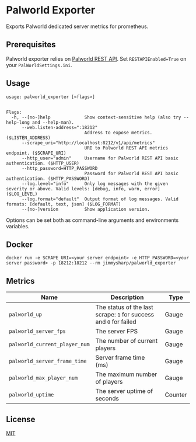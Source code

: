 # Palworld Exporter

Exports Palworld dedicated server metrics for prometheus.

## Prerequisites

Palworld exporter relies on [Palworld REST API](https://tech.palworldgame.com/ja/category/rest-api).
Set `RESTAPIEnabled=True` on your `PalWorldSettings.ini`.

## Usage

```
usage: palworld_exporter [<flags>]


Flags:
  -h, --[no-]help             Show context-sensitive help (also try --help-long and --help-man).
      --web.listen-address=":18212"  
                              Address to expose metrics. ($LISTEN_ADDRESS)
      --scrape_uri="http://localhost:8212/v1/api/metrics"  
                              URI to Palworld REST API metrics endpoint. ($SCRAPE_URI)
      --http_user="admin"     Username for Palworld REST API basic authentication. ($HTTP_USER)
      --http_password=HTTP_PASSWORD  
                              Password for Palworld REST API basic authentication. ($HTTP_PASSWORD)
      --log.level="info"      Only log messages with the given severity or above. Valid levels: [debug, info, warn, error] ($LOG_LEVEL)
      --log.format="default"  Output format of log messages. Valid formats: [default, text, json] ($LOG_FORMAT)
      --[no-]version          Show application version.
```

Options can be set both as command-line arguments and environments variables.

## Docker

```
docker run -e SCRAPE_URI=<your server endpoint> -e HTTP_PASSWORD=<your server password> -p 18212:18212 --rm jimmysharp/palworld_exporter
```

## Metrics

|Name|Description|Type|
|---|---|---|
|`palworld_up`|The status of the last scrape: `1` for success and `0` for failed|Gauge|
|`palworld_server_fps`|The server FPS|Gauge|
|`palworld_current_player_num`|The number of current players|Gauge|
|`palworld_server_frame_time`|Server frame time (ms)|Gauge|
|`palworld_max_player_num`|The maximum number of players|Gauge|
|`palworld_uptime`|The server uptime of seconds|Counter|

## License

[MIT](./LICENSE)